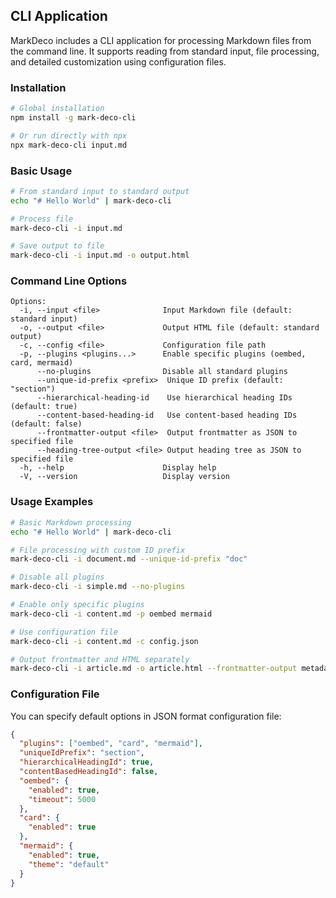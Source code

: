 ## CLI Application

MarkDeco includes a CLI application for processing Markdown files from the command line. It supports reading from standard input, file processing, and detailed customization using configuration files.

### Installation

```bash
# Global installation
npm install -g mark-deco-cli

# Or run directly with npx
npx mark-deco-cli input.md
```

### Basic Usage

```bash
# From standard input to standard output
echo "# Hello World" | mark-deco-cli

# Process file
mark-deco-cli -i input.md

# Save output to file
mark-deco-cli -i input.md -o output.html
```

### Command Line Options

```
Options:
  -i, --input <file>              Input Markdown file (default: standard input)
  -o, --output <file>             Output HTML file (default: standard output)
  -c, --config <file>             Configuration file path
  -p, --plugins <plugins...>      Enable specific plugins (oembed, card, mermaid)
      --no-plugins                Disable all standard plugins
      --unique-id-prefix <prefix>  Unique ID prefix (default: "section")
      --hierarchical-heading-id    Use hierarchical heading IDs (default: true)
      --content-based-heading-id   Use content-based heading IDs (default: false)
      --frontmatter-output <file>  Output frontmatter as JSON to specified file
      --heading-tree-output <file> Output heading tree as JSON to specified file
  -h, --help                      Display help
  -V, --version                   Display version
```

### Usage Examples

```bash
# Basic Markdown processing
echo "# Hello World" | mark-deco-cli

# File processing with custom ID prefix
mark-deco-cli -i document.md --unique-id-prefix "doc"

# Disable all plugins
mark-deco-cli -i simple.md --no-plugins

# Enable only specific plugins
mark-deco-cli -i content.md -p oembed mermaid

# Use configuration file
mark-deco-cli -i content.md -c config.json

# Output frontmatter and HTML separately
mark-deco-cli -i article.md -o article.html --frontmatter-output metadata.json
```

### Configuration File

You can specify default options in JSON format configuration file:

```json
{
  "plugins": ["oembed", "card", "mermaid"],
  "uniqueIdPrefix": "section",
  "hierarchicalHeadingId": true,
  "contentBasedHeadingId": false,
  "oembed": {
    "enabled": true,
    "timeout": 5000
  },
  "card": {
    "enabled": true
  },
  "mermaid": {
    "enabled": true,
    "theme": "default"
  }
}
```
